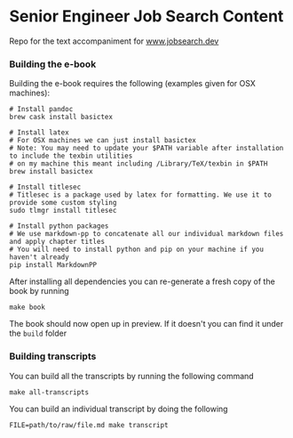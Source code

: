 # Senior Engineer Job Search Content
Repo for the text accompaniment for www.jobsearch.dev

### Building the e-book
Building the e-book requires the following (examples given for OSX machines):

```
# Install pandoc
brew cask install basictex

# Install latex
# For OSX machines we can just install basictex
# Note: You may need to update your $PATH variable after installation to include the texbin utilities
# on my machine this meant including /Library/TeX/texbin in $PATH
brew install basictex

# Install titlesec
# Titlesec is a package used by latex for formatting. We use it to provide some custom styling
sudo tlmgr install titlesec

# Install python packages
# We use markdown-pp to concatenate all our individual markdown files and apply chapter titles
# You will need to install python and pip on your machine if you haven't already
pip install MarkdownPP
```

After installing all dependencies you can re-generate a fresh copy of the book by running
```
make book
```

The book should now open up in preview. If it doesn't you can find it under the `build` folder

### Building transcripts
You can build all the transcripts by running the following command
```
make all-transcripts
```
You can build an individual transcript by doing the following
```
FILE=path/to/raw/file.md make transcript
```
